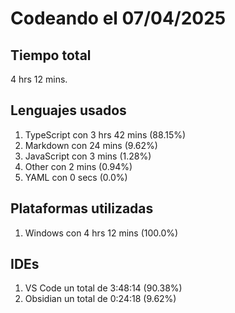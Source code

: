 # Codeando el 07/04/2025

## Tiempo total
4 hrs 12 mins.

## Lenguajes usados
1. TypeScript con 3 hrs 42 mins (88.15%)
1. Markdown con 24 mins (9.62%)
1. JavaScript con 3 mins (1.28%)
1. Other con 2 mins (0.94%)
1. YAML con 0 secs (0.0%)

## Plataformas utilizadas
1. Windows con 4 hrs 12 mins (100.0%)

## IDEs
1. VS Code un total de 3:48:14 (90.38%)
1. Obsidian un total de 0:24:18 (9.62%)
